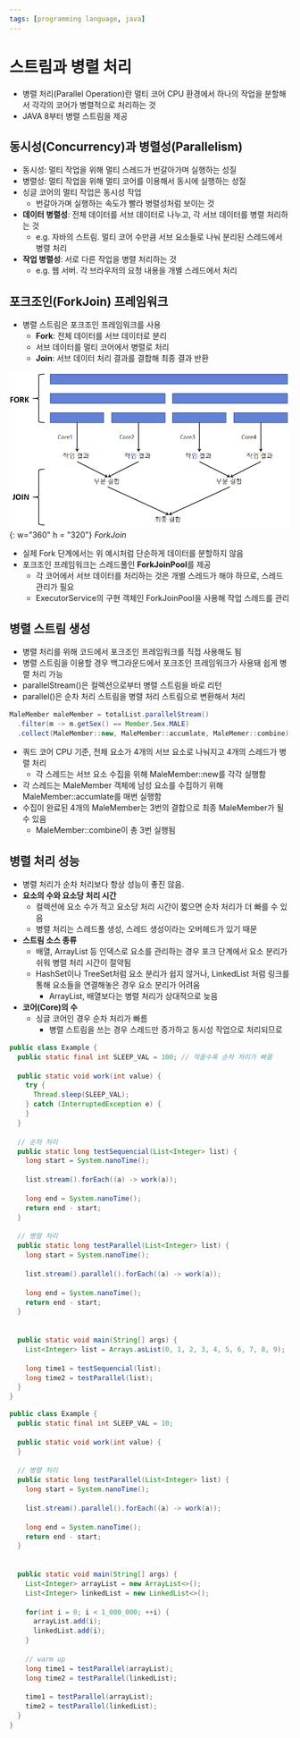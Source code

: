 ```yaml
---
tags: [programming language, java]
---
```


# 스트림과 병렬 처리
* 병렬 처리(Parallel Operation)란 멀티 코어 CPU 환경에서 하나의 작업을 분할해서 각각의 코어가 병렬적으로 처리하는 것
* JAVA 8부터 병렬 스트림을 제공

## 동시성(Concurrency)과 병렬성(Parallelism)
* 동시성: 멀티 작업을 위해 멀티 스레드가 번갈아가며 실행하는 성질
* 병렬성: 멀티 작업을 위해 멀티 코어를 이용해서 동시에 실행하는 성질
* 싱글 코어의 멀티 작업은 동시성 작업
  * 번갈아가며 실행하는 속도가 빨라 병렬성처럼 보이는 것
* **데이터 병렬성**: 전체 데이터를 서브 데이터로 나누고, 각 서브 데이터를 병렬 처리하는 것
  * e.g. 자바의 스트림. 멀티 코어 수만큼 서브 요소들로 나눠 분리된 스레드에서 병렬 처리
* **작업 병렬성**: 서로 다른 작업을 병렬 처리하는 것
  * e.g. 웹 서버. 각 브라우저의 요청 내용을 개별 스레드에서 처리

## 포크조인(ForkJoin) 프레임워크
* 병렬 스트림은 포크조인 프레임워크를 사용
  * **Fork**: 전체 데이터를 서브 데이터로 분리
  * 서브 데이터를 멀티 코어에서 병렬로 처리
  * **Join**: 서브 데이터 처리 결과를 결합해 최종 결과 반환

![forkjoin](./img/1.png){: w="360" h = "320"}
*ForkJoin*

* 실제 Fork 단계에서는 위 예시처럼 단순하게 데이터를 분할하지 않음
* 포크조인 프레임워크는 스레드풀인 **ForkJoinPool**를 제공
  * 각 코어에서 서브 데이터를 처리하는 것은 개별 스레드가 해야 하므로, 스레드 관리가 필요
  * ExecutorService의 구현 객체인 ForkJoinPool을 사용해 작업 스레드를 관리

## 병렬 스트림 생성
* 병렬 처리를 위해 코드에서 포크조인 프레임워크를 직접 사용해도 됨
* 병렬 스트림을 이용할 경우 백그라운드에서 포크조인 프레임워크가 사용돼 쉽게 병렬 처리 가능
* parallelStream()은 컬렉션으로부터 병렬 스트림을 바로 리턴
* parallel()은 순차 처리 스트림을 병렬 처리 스트림으로 변환해서 처리

```java
MaleMember maleMember = totalList.parallelStream()
  .filter(m -> m.getSex() == Member.Sex.MALE)
  .collect(MaleMember::new, MaleMember::accumlate, MaleMemer::combine);
```

* 쿼드 코어 CPU 기준, 전체 요소가 4개의 서브 요소로 나눠지고 4개의 스레드가 병렬 처리
  * 각 스레드는 서브 요소 수집을 위해 MaleMember::new를 각각 실행함
* 각 스레드는 MaleMember 객체에 남성 요소를 수집하기 위해 MaleMember::accumlate를 매번 실행함
* 수집이 완료된 4개의 MaleMember는 3번의 결합으로 최종 MaleMember가 될 수 있음
  * MaleMember::combine이 총 3번 실행됨

## 병렬 처리 성능
* 병렬 처리가 순차 처리보다 항상 성능이 좋진 않음.
* **요소의 수와 요소당 처리 시간**
  * 컬렉션에 요소 수가 적고 요소당 처리 시간이 짧으면 순차 처리가 더 빠를 수 있음
  * 병렬 처리는 스레드풀 생성, 스레드 생성이라는 오버헤드가 있기 때문
* **스트림 소스 종류**
  * 배열, ArrayList 등 인덱스로 요소를 관리하는 경우 포크 단계에서 요소 분리가 쉬워 병렬 처리 시간이 절약됨
  * HashSet이나 TreeSet처럼 요소 분리가 쉽지 않거나, LinkedList 처럼 링크를 통해 요소들을 연결해놓은 경우 요소 분리가 어려움
    * ArrayList, 배열보다는 병렬 처리가 상대적으로 늦음
* **코어(Core)의 수**
  * 싱글 코어인 경우 순차 처리가 빠름
    * 병렬 스트림을 쓰는 경우 스레드만 증가하고 동시성 작업으로 처리되므로

```java
public class Example {
  public static final int SLEEP_VAL = 100; // 작을수록 순차 처리가 빠름

  public static void work(int value) {
    try {
      Thread.sleep(SLEEP_VAL);
    } catch (InterruptedException e) {
    }
  }

  // 순차 처리
  public static long testSequencial(List<Integer> list) {
    long start = System.nanoTime();
    
    list.stream().forEach((a) -> work(a));

    long end = System.nanoTime();
    return end - start;
  }

  // 병렬 처리
  public static long testParallel(List<Integer> list) {
    long start = System.nanoTime();
    
    list.stream().parallel().forEach((a) -> work(a));

    long end = System.nanoTime();
    return end - start;
  }


  public static void main(String[] args) {
    List<Integer> list = Arrays.asList(0, 1, 2, 3, 4, 5, 6, 7, 8, 9);

    long time1 = testSequencial(list);
    long time2 = testParallel(list);
  }
}
```
```java
public class Example {
  public static final int SLEEP_VAL = 10;

  public static void work(int value) {
  }

  // 병렬 처리
  public static long testParallel(List<Integer> list) {
    long start = System.nanoTime();
    
    list.stream().parallel().forEach((a) -> work(a));

    long end = System.nanoTime();
    return end - start;
  }


  public static void main(String[] args) {
    List<Integer> arrayList = new ArrayList<>();
    List<Integer> linkedList = new LinkedList<>();

    for(int i = 0; i < 1_000_000; ++i) {
      arrayList.add(i);
      linkedList.add(i);
    }

    // warm up
    long time1 = testParallel(arrayList);
    long time2 = testParallel(linkedList);

    time1 = testParallel(arrayList);
    time2 = testParallel(linkedList);
  }
}
```

